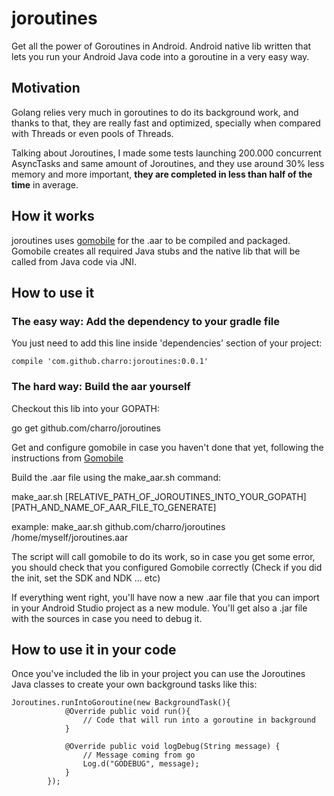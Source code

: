 # joroutines
Get all the power of Goroutines in Android. Android native lib written that lets you run your Android Java code into a goroutine in a very easy way.

## Motivation
Golang relies very much in goroutines to do its background work, and thanks to that, they are really fast and optimized, specially when compared with Threads or even pools of Threads. 

Talking about Joroutines, I made some tests launching 200.000 concurrent AsyncTasks and same amount of Joroutines, and they use around 30% less memory and more important, **they are completed in less than half of the time** in average.  

## How it works

joroutines uses [gomobile](https://github.com/golang/mobile) for the .aar to be compiled and packaged. Gomobile creates all required Java stubs and the native lib that will be called from Java code via JNI.

## How to use it

### The easy way: Add the dependency to your gradle file

You just need to add this line inside 'dependencies' section of your project:
```
compile 'com.github.charro:joroutines:0.0.1'
```

### The hard way: Build the aar yourself

Checkout this lib into your GOPATH:

go get github.com/charro/joroutines

Get and configure gomobile in case you haven't done that yet, following the instructions from [Gomobile](https://github.com/golang/go/wiki/Mobile)

Build the .aar file using the make_aar.sh command:

make_aar.sh [RELATIVE_PATH_OF_JOROUTINES_INTO_YOUR_GOPATH] [PATH_AND_NAME_OF_AAR_FILE_TO_GENERATE]

example:  make_aar.sh github.com/charro/joroutines /home/myself/joroutines.aar

The script will call gomobile to do its work, so in case you get some error, you should check that you configured Gomobile correctly (Check if you did the init, set the SDK and NDK ... etc)

If everything went right, you'll have now a new .aar file that you can import in your Android Studio project as a new module. You'll get also a .jar file with the sources in case you need to debug it.


## How to use it in your code

Once you've included the lib in your project you can use the Joroutines Java classes to create your own background tasks like this:

```
Joroutines.runIntoGoroutine(new BackgroundTask(){
            @Override public void run(){
                // Code that will run into a goroutine in background
            }

            @Override public void logDebug(String message) {
                // Message coming from go
                Log.d("GODEBUG", message);
            }
        });
```

